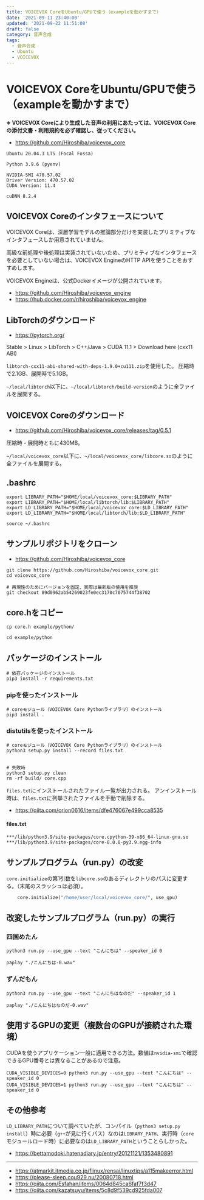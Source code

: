 ```yaml
---
title: VOICEVOX CoreをUbuntu/GPUで使う（exampleを動かすまで）
date: '2021-09-11 23:40:00'
updated: '2021-09-22 11:51:00'
draft: false
category: 音声合成
tags:
  - 音声合成
  - Ubuntu
  - VOICEVOX
---
```

# VOICEVOX CoreをUbuntu/GPUで使う（exampleを動かすまで）

**※ VOICEVOX Coreにより生成した音声の利用にあたっては、VOICEVOX Coreの添付文書・利用規約を必ず確認し、従ってください。**

- <https://github.com/Hiroshiba/voicevox_core>

```
Ubuntu 20.04.3 LTS (Focal Fossa)

Python 3.9.6 (pyenv)

NVIDIA-SMI 470.57.02
Driver Version: 470.57.02
CUDA Version: 11.4

cuDNN 8.2.4
```

## VOICEVOX Coreのインタフェースについて

VOICEVOX Coreは、深層学習モデルの推論部分だけを実装したプリミティブなインタフェースしか用意されていません。

高級な前処理や後処理は実装されていないため、プリミティブなインタフェースを必要としていない場合は、VOICEVOX EngineのHTTP APIを使うことをおすすめします。

VOICEVOX Engineは、公式Dockerイメージが公開されています。

- <https://github.com/Hiroshiba/voicevox_engine>
- <https://hub.docker.com/r/hiroshiba/voicevox_engine>

## LibTorchのダウンロード
- <https://pytorch.org/>

Stable > Linux > LibTorch > C++/Java > CUDA 11.1 > Download here (cxx11 ABI)

`libtorch-cxx11-abi-shared-with-deps-1.9.0+cu111.zip`を使用した。
圧縮時で2.1GB、展開時で5.1GB。

`~/local/libtorch`以下に、`~/local/libtorch/build-version`のように全ファイルを展開する。


## VOICEVOX Coreのダウンロード
- <https://github.com/Hiroshiba/voicevox_core/releases/tag/0.5.1>

圧縮時・展開時ともに430MB。

`~/local/voicevox_core`以下に、`~/local/voicevox_core/libcore.so`のように全ファイルを展開する。

## .bashrc
```shell
export LIBRARY_PATH="$HOME/local/voicevox_core:$LIBRARY_PATH"
export LIBRARY_PATH="$HOME/local/libtorch/lib:$LIBRARY_PATH"
export LD_LIBRARY_PATH="$HOME/local/voicevox_core:$LD_LIBRARY_PATH"
export LD_LIBRARY_PATH="$HOME/local/libtorch/lib:$LD_LIBRARY_PATH"
```

```shell
source ~/.bashrc
```

## サンプルリポジトリをクローン

- <https://github.com/Hiroshiba/voicevox_core>

```shell
git clone https://github.com/Hiroshiba/voicevox_core.git
cd voicevox_core

# 再現性のためにバージョンを固定、実際は最新版の使用を推奨
git checkout 89d0962ab54269023fe0ec3170c7075744f38702
```

## core.hをコピー
```shell
cp core.h example/python/

cd example/python
```

## パッケージのインストール

```shell
# 依存パッケージのインストール
pip3 install -r requirements.txt
```

### pipを使ったインストール
```shell
# coreモジュール（VOICEVOX Core Pythonライブラリ）のインストール
pip3 install .
```

### distutilsを使ったインストール
```shell
# coreモジュール（VOICEVOX Core Pythonライブラリ）のインストール
python3 setup.py install --record files.txt


# 失敗時
python3 setup.py clean
rm -rf build/ core.cpp
```

`files.txt`にインストールされたファイル一覧が出力される。
アンインストール時は、`files.txt`に列挙されたファイルを手動で削除する。

- <https://qiita.com/orion0616/items/dfe476067e499cca8535>

#### files.txt
```
***/lib/python3.9/site-packages/core.cpython-39-x86_64-linux-gnu.so
***/lib/python3.9/site-packages/core-0.0.0-py3.9.egg-info
```

## サンプルプログラム（run.py）の改変
`core.initialize`の第1引数を`libcore.so`のあるディレクトリのパスに変更する。（末尾のスラッシュは必須）。

```python
    core.initialize("/home/user/local/voicevox_core/", use_gpu)
```

## 改変したサンプルプログラム（run.py）の実行
### 四国めたん
```shell
python3 run.py --use_gpu --text "こんにちは" --speaker_id 0

paplay "./こんにちは-0.wav"
```

### ずんだもん
```shell
python3 run.py --use_gpu --text "こんにちはなのだ" --speaker_id 1

paplay "./こんにちはなのだ-0.wav"
```

## 使用するGPUの変更（複数台のGPUが接続された環境）
CUDAを使うアプリケーション一般に適用できる方法。数値は`nvidia-smi`で確認できるGPU番号とは異なることがあるので注意。

```shell
CUDA_VISIBLE_DEVICES=0 python3 run.py --use_gpu --text "こんにちは" --speaker_id 0
CUDA_VISIBLE_DEVICES=1 python3 run.py --use_gpu --text "こんにちは" --speaker_id 0
```

## その他参考
`LD_LIBRARY_PATH`について調べていたが、コンパイル（`python3 setup.py install`）時に必要（`g++`が見に行くパス）なのは`LIBRARY_PATH`、実行時（`core`モジュールロード時）に必要なのは`LD_LIBRARY_PATH`ということらしかった。

- <https://bettamodoki.hatenadiary.jp/entry/20121121/1353480891>

---

- <https://atmarkit.itmedia.co.jp/flinux/rensai/linuxtips/a115makeerror.html>
- <https://please-sleep.cou929.nu/20080718.html>
- <https://qiita.com/Esfahan/items/0064d845ca6faf7f3d47>
- <https://qiita.com/kazatsuyu/items/5c8d9f539cd925fda007>
